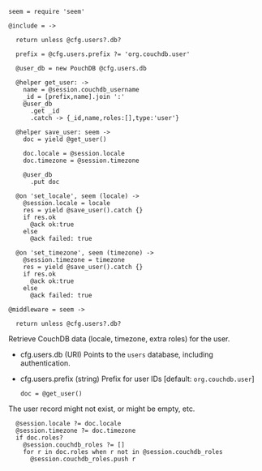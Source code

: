     seem = require 'seem'

    @include = ->

      return unless @cfg.users?.db?

      prefix = @cfg.users.prefix ?= 'org.couchdb.user'

      @user_db = new PouchDB @cfg.users.db

      @helper get_user: ->
        name = @session.couchdb_username
        _id = [prefix,name].join ':'
        @user_db
          .get _id
          .catch -> {_id,name,roles:[],type:'user'}

      @helper save_user: seem ->
        doc = yield @get_user()

        doc.locale = @session.locale
        doc.timezone = @session.timezone

        @user_db
          .put doc

      @on 'set_locale', seem (locale) ->
        @session.locale = locale
        res = yield @save_user().catch {}
        if res.ok
          @ack ok:true
        else
          @ack failed: true

      @on 'set_timezone', seem (timezone) ->
        @session.timezone = timezone
        res = yield @save_user().catch {}
        if res.ok
          @ack ok:true
        else
          @ack failed: true

    @middleware = seem ->

      return unless @cfg.users?.db?

Retrieve CouchDB data (locale, timezone, extra roles) for the user.

* cfg.users.db (URI) Points to the `users` database, including authentication.
* cfg.users.prefix (string) Prefix for user IDs [default: `org.couchdb.user`]

      doc = @get_user()

The user record might not exist, or might be empty, etc.

      @session.locale ?= doc.locale
      @session.timezone ?= doc.timezone
      if doc.roles?
        @session.couchdb_roles ?= []
        for r in doc.roles when r not in @session.couchdb_roles
          @session.couchdb_roles.push r
